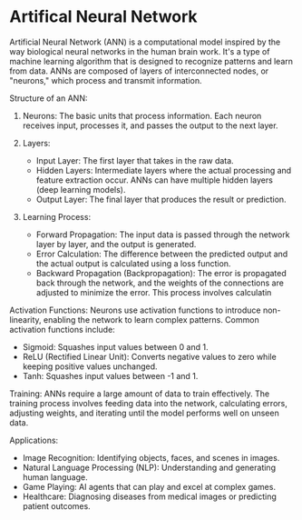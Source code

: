 # Artifical Neural Network
Artificial Neural Network (ANN) is a computational model inspired by the way biological neural networks in the human brain work. It's a type of machine learning algorithm that is designed to recognize patterns and learn from data. ANNs are composed of layers of interconnected nodes, or "neurons," which process and transmit information.

Structure of an ANN:

1. Neurons: The basic units that process information. Each neuron receives input, processes it, and passes the output to the next layer.
2. Layers:
    * Input Layer: The first layer that takes in the raw data.
    * Hidden Layers: Intermediate layers where the actual processing and feature extraction occur. ANNs can have multiple hidden layers (deep 
      learning models).
    * Output Layer: The final layer that produces the result or prediction.

3. Learning Process:
   * Forward Propagation: The input data is passed through the network layer by layer, and the output is generated.
   * Error Calculation: The difference between the predicted output and the actual output is calculated using a loss function.
   * Backward Propagation (Backpropagation): The error is propagated back through the network, and the weights of the connections are adjusted 
     to minimize the error. This process involves calculatin

Activation Functions: Neurons use activation functions to introduce non-linearity, enabling the network to learn complex patterns. Common activation functions include:
* Sigmoid: Squashes input values between 0 and 1.
* ReLU (Rectified Linear Unit): Converts negative values to zero while keeping positive values unchanged.
* Tanh: Squashes input values between -1 and 1.

Training: ANNs require a large amount of data to train effectively. The training process involves feeding data into the network, calculating errors, adjusting weights, and iterating until the model performs well on unseen data.

Applications:
* Image Recognition: Identifying objects, faces, and scenes in images.
* Natural Language Processing (NLP): Understanding and generating human language.
* Game Playing: AI agents that can play and excel at complex games.
* Healthcare: Diagnosing diseases from medical images or predicting patient outcomes.
